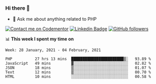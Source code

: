 ### Hi there 👋

<!--
**mustafaculban/mustafaculban** is a ✨ _special_ ✨ repository because its `README.md` (this file) appears on your GitHub profile.

Here are some ideas to get you started:

- 🌱 I’m currently learning ...
- 👯 I’m looking to collaborate on ...
- 🤔 I’m looking for help with ...
- 📫 How to reach me: ...
- 😄 Pronouns: ...
- ⚡ Fun fact: ...

-->
- 💬 Ask me about anything related to PHP

[![Contact me on Codementor](https://www.codementor.io/m-badges/karamusluk/book-session.svg)](https://www.codementor.io/@karamusluk?refer=badge)
[![Linkedin Badge](https://img.shields.io/badge/-Mustafa%20Culban-blue?style=social&logo=Linkedin&logoColor=blue&link=https://www.linkedin.com/in/mustafaculban/)](https://www.linkedin.com/in/mustafaculban/) 
[![GitHub followers](https://img.shields.io/github/followers/karamusluk?label=Follow&style=social)](https://github.com/karamusluk/?tab=follow)


📊 **This week I spent my time on**
<!--START_SECTION:waka-->
```text
Week: 28 January, 2021 - 04 February, 2021

PHP          27 hrs 13 mins  ███████████████████████▒░   93.89 % 
JavaScript   49 mins         ▓░░░░░░░░░░░░░░░░░░░░░░░░   02.82 % 
JSON         18 mins         ▒░░░░░░░░░░░░░░░░░░░░░░░░   01.07 % 
Text         12 mins         ▒░░░░░░░░░░░░░░░░░░░░░░░░   00.70 % 
HTML         10 mins         ░░░░░░░░░░░░░░░░░░░░░░░░░   00.58 % 
```
<!--END_SECTION:waka-->

